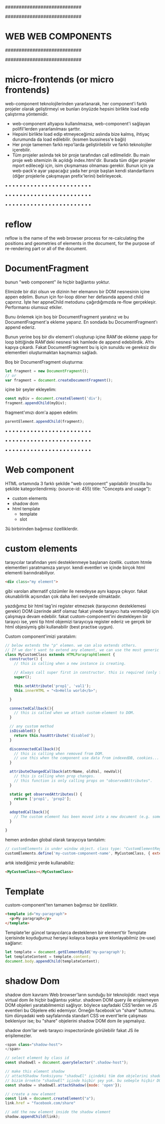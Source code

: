 ############################

############################
# WEB WEB COMPONENTS
############################

############################

# micro-frontends (or micro frontends)
web-component teknolojilerinden yararlanarak, her component'i farklı projeler olarak geliştirmeyi ve bunları önyüzde hepsini birlikte load edip çalıştırma yöntemidir. 

- web-component altyapısı kullanılmazsa, web-component'i sağlayan polifil'lerden yararlanılması şarttır.
- Hepsini birlikte load edip etmeyeceğimiz aslında bize kalmış, ihtiyaç durumunda da load edilebilir. (kısmen bussiness'e bağlı)
- Her proje tamemen farklı repo'larda geliştirilebilir ve farklı teknolojiler içerebilir.
- Tüm projeler aslında tek bir proje tarafından call edilmelidir. Bu main proje web sitemizin ilk açıldığı index.html'dir. Burada tüm diğer projeler mport edileceği için, isim çkışmaması olmaması gerekir. Bunun için ya web-pack'e ayar yapacağız yada her proje baştan kendi standartlarını (diğer projelerle çakışmayan prefix'lerini) belirleyecek.

• • • • • • • • • • • • • • • • • • • • • • • •

• • • • • • • • • • • • • • • • • • • • • • • •

• • • • • • • • • • • • • • • • • • • • • • • •

# reflow
reflow is the name of the web browser process for re-calculating the positions and geometries
of elements in the document, for the purpose of re-rendering part or all of the document.

# DocumentFragment
bunun "web component" ile hiçbir bağlantısı yoktur.

Elimizde bir dizi olsun ve dizinin her elemanını bir DOM nesnesinin içine appen edelim. Bunun için for-loop döner her defasında append child çapırırız. İşte her appneChild metodunu çağırdığımızda re-flow gerçekleşir. Performansı olumsuz etkiler.

Bunu önlemek için boş bir DocumentFragment yaratırız ve bu DocumentFragment'a ekleme yaparız. En sondada bu DocumentFragment'ı append ederiz.

Bunun yerine boş bir div element'i oluşturup içine RAM'de ekleme yapıp for loop bittiğinde RAM'deki nesnesi tek hamlede de append edebilirdik. AYnı kapıya çıkardı. Fakat DocumentFragment bu iş için sunuldu ve gereksiz div elementleri oluşturmaktan kaçmamızı sağladı.

Boş bir DocumentFragment oluşturma:

```js
let fragment = new DocumentFragment();
// or
var fragment = document.createDocumentFragment();
```

içine bir şeyler ekleyelim:

```js
const myDiv = document.createElement('div');
fragment.appendChild(myDiv);
```

fragment'ımızı dom'a appen edelim:

```js
parentElement.appendChild(fragment);
```

• • • • • • • • • • • • • • • • • • • • • • • •

• • • • • • • • • • • • • • • • • • • • • • • •

• • • • • • • • • • • • • • • • • • • • • • • •

# Web component
HTML ortamında 3 farklı şekilde "web component" yapılabilir (mozilla bu şekilde kategorilendirmiş: (source-id: 455) title: "Concepts and usage"):

- custom elements
- shadow dom
- html template
  - template
  - slot

3ü birbirinden bağımsız özelliklerdir.

# custom elements
tarayıcılar tarafından yeni desteklenmeye başlanan özellik. custom htmle elementleri yaratmamıza yarıyor. kendi eventleri ve içinde birçok html elementi barındırabiliyor.

```html
<div class="my element">
```

gibi varolan alternatif çözümler ile neredeyse aynı kapıya çıkıyor. fakat okunabilirlik açısından çok daha ileri seviyede olmaktadır.

yazdığımız bir html tag'ini register etmezsek (tarayıcının desteklemesi gerekir) DOM üzerinde aktif olamaz fakat yinede tarayıcı hata vermediği için çalışmaya devam edebilir. fakat custom-component'ini destekleyen bir tarayıcı ise, yeni tip html objemizi tarayıcıya register ederiz ve gerçek bir html objesiymiş gibi kullanabilir (best practise uygun).

Custom component'imizi yaratalım:

```js
// below extends the "p" elemen. we can also extends others.
// If we don't want to extend any element, we can use the most generic class which is: "HTMLElement".
class MyCustomClass extends HTMLParagraphElement {
  constructor() {
    // this is calling when a new instance is creating.

    // Always call super first in constructor. this is required (only for constructor).
    super();

    this.setAttribute('prop1', 'val1');
    this.innerHTML = "<b>Hello world</b>";

  }

  connectedCallback(){
    // this is called when we attach custom-element to DOM.
  }

  // any custom method
  isDisabled() {
    return this.hasAttribute('disabled');
  }

  disconnectedCallback(){
    // this is calling when removed from DOM.
    // use this when the component use data from indexedDB, cookies...
  }

  attributeChangedCallback(attrName, oldVal, newVal){
    // this is calling when prop changes.
    // this function is only calling props on "observedAttributes".
  }

  static get observedAttributes() {
    return ['prop1', 'prop2'];
  }

  adoptedCallback(){
    // The custom element has been moved into a new document (e.g. someone called document.adoptNode(el)).
  }

}
```

hemen ardından global olarak tarayıcıya tanıtalım:

```js
// customElements is under window object. class type: "CustomElementRegistry".
customElements.define('my-custom-component-name', MyCustomClass, { extends: 'p' });
```

artık istediğimiz yerde kullanabiliz:

```html
<MyCustomClass></MyCustomClass>
```

# Template
custom-component'ten tamamen bağımsız bir özelliktir.

```html
<template id="my-paragraph">
  <p>My paragraph</p>
</template>
```

Template'ler güncel tarayıcılarca desteklenen bir element'tir Template içerisinde koyduğumuz herşeyi kolayca başka yere klonlayabilmiz (re-use) sağlanır:

```js
let template = document.getElementById('my-paragraph');
let templateContent = template.content;
document.body.appendChild(templateContent);
```

# shadow Dom
shadow dom kavramı Web browser'ların sunduğu bir teknolojidir. react veya virtual dom ile hiçbir bağlantısı yoktur. shadown DOM query ile erişilemeyen DOM objeleri yaratabilmemizi sağlıyor. böylece sayfadaki CSS'lerden ve JS eventleri bu Objelere etki edemiyor. Örneğin facebook'un "share" buttonu. tüm dünyadaki web sayfalarında standart CSS ve event'lerle çalışması bekleniyor ise; bu "share" objelerini shadow DOM dom ile yapmalıyız.

shadow dom'lar web tarayıcı inspectoründe görülebilir fakat JS ile erişilemezler.

```js
<span class="shadow-host">
</span>

// select element by class id
const shadowEl = document.querySelector(".shadow-host");

// make this element shadow
// attachShadow fonksiyonu "shadowEl" içindeki tüm dom objelerini shadow'a olarak set ediyor.
// bizim örnekte "shadowEl" içinde hiçbir şey yok. bu sebeple hiçbir DOM objesi shadow içine alınmayacak fakat "shadowEl" ve içi artık shadow DOM'a aittir.
const shadow = shadowEl.attachShadow({mode: 'open'});

// create a new element
const link = document.createElement("a");
link.href = "facebook.com/share"

// add the new element inside the shadow element
shadow.appendChild(link);
```
